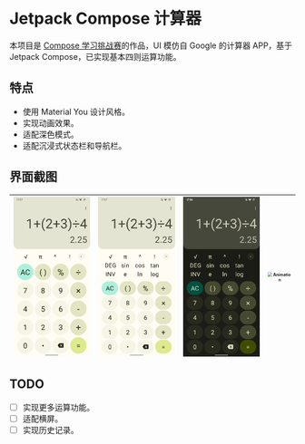 # Jetpack Compose 计算器

本项目是 [Compose 学习挑战赛](https://mp.weixin.qq.com/s/QdGJpmlNAHPfsUvcJi1zrA)的作品，UI 模仿自 Google 的计算器 APP，基于 Jetpack Compose，已实现基本四则运算功能。

## 特点

- 使用 Material You 设计风格。
- 实现动画效果。
- 适配深色模式。
- 适配沉浸式状态栏和导航栏。

## 界面截图

| <img src="pictures/1.png" alt="1" style="zoom:33%;" /> | <img src="pictures/2.png" alt="2" style="zoom:33%;" /> | <img src="pictures/3.png" alt="3" style="zoom:33%;" /> | <img src="pictures/Animation.gif" alt="Animation" style="zoom:50%;" /> |
| ------------------------------------------------------ | ------------------------------------------------------ | ------------------------------------------------------ | ---------------------------------------------------------------------- |

## TODO

- [ ] 实现更多运算功能。
- [ ] 适配横屏。
- [ ] 实现历史记录。
